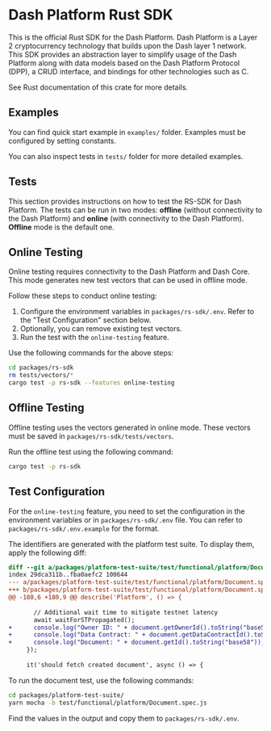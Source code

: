 # Dash Platform Rust SDK

This is the official Rust SDK for the Dash Platform. Dash Platform is a Layer 2 cryptocurrency technology that builds upon the Dash layer 1 network. This SDK provides an abstraction layer to simplify usage of the Dash Platform along with data models based on the Dash Platform Protocol (DPP), a CRUD interface, and bindings for other technologies such as C.

See Rust documentation of this crate for more details.

## Examples

You can find quick start example in `examples/` folder. Examples must be configured by setting constants.

You can also inspect tests in `tests/` folder for more detailed examples.

## Tests

This section provides instructions on how to test the RS-SDK for Dash Platform. The tests can be run in two modes: **offline** (without connectivity to the Dash Platform) and **online** (with connectivity to the Dash Platform). **Offline** mode is the default one.

## Online Testing

Online testing requires connectivity to the Dash Platform and Dash Core. This mode generates new test vectors that can be used in offline mode.

Follow these steps to conduct online testing:

1. Configure the environment variables in `packages/rs-sdk/.env`. Refer to the "Test Configuration" section below.
2. Optionally, you can remove existing test vectors.
3. Run the test with the `online-testing` feature.

Use the following commands for the above steps:

```bash
cd packages/rs-sdk
rm tests/vectors/*
cargo test -p rs-sdk --features online-testing
```

## Offline Testing

Offline testing uses the vectors generated in online mode. These vectors must be saved in `packages/rs-sdk/tests/vectors`.

Run the offline test using the following command:

```bash
cargo test -p rs-sdk
```

## Test Configuration

For the `online-testing` feature, you need to set the configuration in the environment variables or in `packages/rs-sdk/.env` file. You can refer to `packages/rs-sdk/.env.example` for the format.

The identifiers are generated with the platform test suite. To display them, apply the following diff:

```diff
diff --git a/packages/platform-test-suite/test/functional/platform/Document.spec.js b/packages/platform-test-suite/test/functional/platform/Document.spec.js
index 29dca311b..fba0aefc2 100644
--- a/packages/platform-test-suite/test/functional/platform/Document.spec.js
+++ b/packages/platform-test-suite/test/functional/platform/Document.spec.js
@@ -180,6 +180,9 @@ describe('Platform', () => {
 
       // Additional wait time to mitigate testnet latency
       await waitForSTPropagated();
+      console.log("Owner ID: " + document.getOwnerId().toString("base58"));
+      console.log("Data Contract: " + document.getDataContractId().toString("base58"));
+      console.log("Document: " + document.getId().toString("base58"));
     });
 
     it('should fetch created document', async () => {

```

To run the document test, use the following commands:

```bash
cd packages/platform-test-suite/
yarn mocha -b test/functional/platform/Document.spec.js
```

Find the values in the output and copy them to `packages/rs-sdk/.env`.
